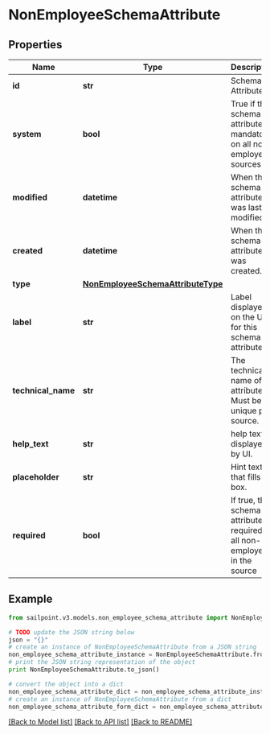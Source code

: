 # NonEmployeeSchemaAttribute


## Properties
Name | Type | Description | Notes
------------ | ------------- | ------------- | -------------
**id** | **str** | Schema Attribute Id | [optional] 
**system** | **bool** | True if this schema attribute is mandatory on all non-employees sources. | [optional] 
**modified** | **datetime** | When the schema attribute was last modified. | [optional] 
**created** | **datetime** | When the schema attribute was created. | [optional] 
**type** | [**NonEmployeeSchemaAttributeType**](NonEmployeeSchemaAttributeType.md) |  | 
**label** | **str** | Label displayed on the UI for this schema attribute. | 
**technical_name** | **str** | The technical name of the attribute. Must be unique per source. | 
**help_text** | **str** | help text displayed by UI. | [optional] 
**placeholder** | **str** | Hint text that fills UI box. | [optional] 
**required** | **bool** | If true, the schema attribute is required for all non-employees in the source | [optional] 

## Example

```python
from sailpoint.v3.models.non_employee_schema_attribute import NonEmployeeSchemaAttribute

# TODO update the JSON string below
json = "{}"
# create an instance of NonEmployeeSchemaAttribute from a JSON string
non_employee_schema_attribute_instance = NonEmployeeSchemaAttribute.from_json(json)
# print the JSON string representation of the object
print NonEmployeeSchemaAttribute.to_json()

# convert the object into a dict
non_employee_schema_attribute_dict = non_employee_schema_attribute_instance.to_dict()
# create an instance of NonEmployeeSchemaAttribute from a dict
non_employee_schema_attribute_form_dict = non_employee_schema_attribute.from_dict(non_employee_schema_attribute_dict)
```
[[Back to Model list]](../README.md#documentation-for-models) [[Back to API list]](../README.md#documentation-for-api-endpoints) [[Back to README]](../README.md)



